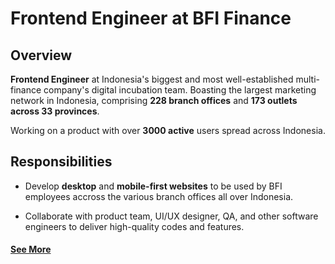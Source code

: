 # Frontend Engineer at BFI Finance

## Overview
**Frontend Engineer** at Indonesia's biggest and most well-established multi-finance company's digital incubation team. Boasting the largest marketing network in Indonesia, comprising **228 branch offices** and **173 outlets across 33 provinces**.

Working on a product with over **3000 active** users spread across Indonesia.

## Responsibilities
- Develop **desktop** and **mobile-first websites** to be used by BFI employees accross the various branch offices all over Indonesia.

- Collaborate with product team, UI/UX designer, QA, and other software engineers to deliver high-quality codes and features.

#### <a href="https://www.bfi.co.id/en" target="_blank">See More</a>
